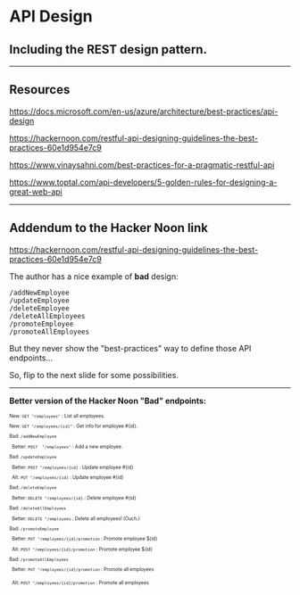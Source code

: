 # API Design
## Including the REST design pattern.

---

## Resources

https://docs.microsoft.com/en-us/azure/architecture/best-practices/api-design

https://hackernoon.com/restful-api-designing-guidelines-the-best-practices-60e1d954e7c9

https://www.vinaysahni.com/best-practices-for-a-pragmatic-restful-api

https://www.toptal.com/api-developers/5-golden-rules-for-designing-a-great-web-api

---

## Addendum to the Hacker Noon link

https://hackernoon.com/restful-api-designing-guidelines-the-best-practices-60e1d954e7c9

The author has a nice example of **bad** design:

    /addNewEmployee
    /updateEmployee
    /deleteEmployee
    /deleteAllEmployees
    /promoteEmployee
    /promoteAllEmployees

But they never show the "best-practices" way to define those API endpoints...

So, flip to the next slide for some possibilities.

---

**Better version of the Hacker Noon "Bad" endpoints:**

<small style="font-size: 60%;">

New:  `GET "/employees"` : List all employees.

New:  `GET "/employees/{id}"` : Get info for employee #{id}.

Bad:  `/addNewEmployee`

&nbsp;&nbsp;Better:  `POST  "/employees"` : Add a new employee.

Bad: `/updateEmployee`

&nbsp;&nbsp;Better:  `POST "/employees/{id}` : Update employee #{id}

&nbsp;&nbsp;Alt:  `PUT "/employees/{id}` : Update employee #{id}

Bad: `/deleteEmployee`

&nbsp;&nbsp;Better:  `DELETE "/employees/{id}` : Delete employee #{id}

Bad: `/deleteAllEmployees`

&nbsp;&nbsp;Better:  `DELETE "/employees` : Delete all employees!  (Ouch.)

Bad: `/promoteEmployee`

&nbsp;&nbsp;Better:  `PUT "/employees/{id}/promotion` : Promote employee ${id}

&nbsp;&nbsp;Alt:  `POST "/employees/{id}/promotion` : Promote employee ${id}

Bad: `/promoteAllEmployees`

&nbsp;&nbsp;Better:  `PUT "/employees/{id}/promotion` : Promote all employees

&nbsp;&nbsp;Alt:  `POST "/employees/{id}/promotion` : Promote all employees
</small>